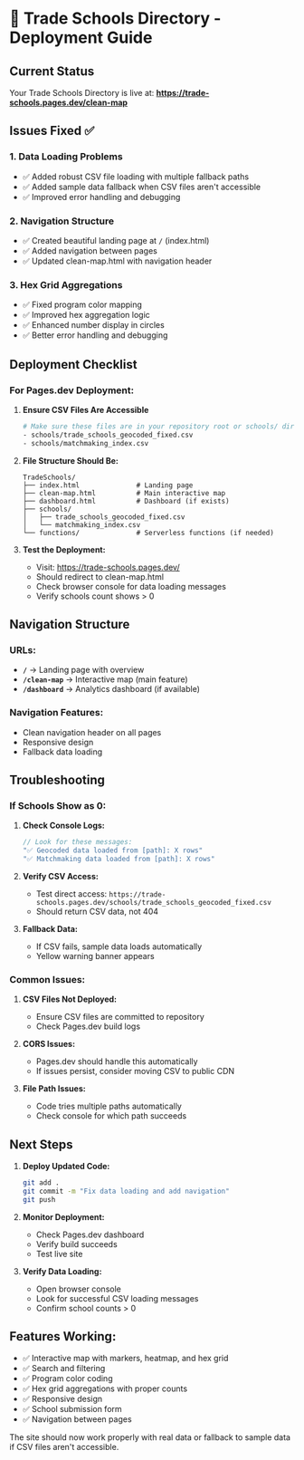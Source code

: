 # 🚀 Trade Schools Directory - Deployment Guide

## Current Status
Your Trade Schools Directory is live at: **https://trade-schools.pages.dev/clean-map**

## Issues Fixed ✅

### 1. **Data Loading Problems**
- ✅ Added robust CSV file loading with multiple fallback paths
- ✅ Added sample data fallback when CSV files aren't accessible
- ✅ Improved error handling and debugging

### 2. **Navigation Structure**
- ✅ Created beautiful landing page at `/` (index.html)
- ✅ Added navigation between pages
- ✅ Updated clean-map.html with navigation header

### 3. **Hex Grid Aggregations**
- ✅ Fixed program color mapping
- ✅ Improved hex aggregation logic
- ✅ Enhanced number display in circles
- ✅ Better error handling and debugging

## Deployment Checklist

### For Pages.dev Deployment:

1. **Ensure CSV Files Are Accessible**
   ```bash
   # Make sure these files are in your repository root or schools/ directory:
   - schools/trade_schools_geocoded_fixed.csv
   - schools/matchmaking_index.csv
   ```

2. **File Structure Should Be:**
   ```
   TradeSchools/
   ├── index.html              # Landing page
   ├── clean-map.html          # Main interactive map
   ├── dashboard.html          # Dashboard (if exists)
   ├── schools/
   │   ├── trade_schools_geocoded_fixed.csv
   │   └── matchmaking_index.csv
   └── functions/              # Serverless functions (if needed)
   ```

3. **Test the Deployment:**
   - Visit: https://trade-schools.pages.dev/
   - Should redirect to clean-map.html
   - Check browser console for data loading messages
   - Verify schools count shows > 0

## Navigation Structure

### URLs:
- **`/`** → Landing page with overview
- **`/clean-map`** → Interactive map (main feature)
- **`/dashboard`** → Analytics dashboard (if available)

### Navigation Features:
- Clean navigation header on all pages
- Responsive design
- Fallback data loading

## Troubleshooting

### If Schools Show as 0:

1. **Check Console Logs:**
   ```javascript
   // Look for these messages:
   "✅ Geocoded data loaded from [path]: X rows"
   "✅ Matchmaking data loaded from [path]: X rows"
   ```

2. **Verify CSV Access:**
   - Test direct access: `https://trade-schools.pages.dev/schools/trade_schools_geocoded_fixed.csv`
   - Should return CSV data, not 404

3. **Fallback Data:**
   - If CSV fails, sample data loads automatically
   - Yellow warning banner appears

### Common Issues:

1. **CSV Files Not Deployed:**
   - Ensure CSV files are committed to repository
   - Check Pages.dev build logs

2. **CORS Issues:**
   - Pages.dev should handle this automatically
   - If issues persist, consider moving CSV to public CDN

3. **File Path Issues:**
   - Code tries multiple paths automatically
   - Check console for which path succeeds

## Next Steps

1. **Deploy Updated Code:**
   ```bash
   git add .
   git commit -m "Fix data loading and add navigation"
   git push
   ```

2. **Monitor Deployment:**
   - Check Pages.dev dashboard
   - Verify build succeeds
   - Test live site

3. **Verify Data Loading:**
   - Open browser console
   - Look for successful CSV loading messages
   - Confirm school counts > 0

## Features Working:

- ✅ Interactive map with markers, heatmap, and hex grid
- ✅ Search and filtering
- ✅ Program color coding
- ✅ Hex grid aggregations with proper counts
- ✅ Responsive design
- ✅ School submission form
- ✅ Navigation between pages

The site should now work properly with real data or fallback to sample data if CSV files aren't accessible.

